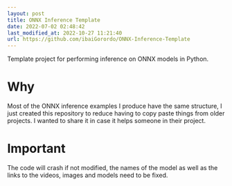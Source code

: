 ```yaml
---
layout: post
title: ONNX Inference Template
date: 2022-07-02 02:48:42 
last_modified_at: 2022-10-27 11:21:40 
url: https://github.com/ibaiGorordo/ONNX-Inference-Template
---
```

 Template project for performing inference on ONNX models in Python.

# Why
 Most of the ONNX inference examples I produce have the same structure, I just created this repository to reduce having to copy paste things from older projects. I wanted to share it in case it helps someone in their project.

# Important
 The code will crash if not modified, the names of the model as well as the links to the videos, images and models need to be fixed.
